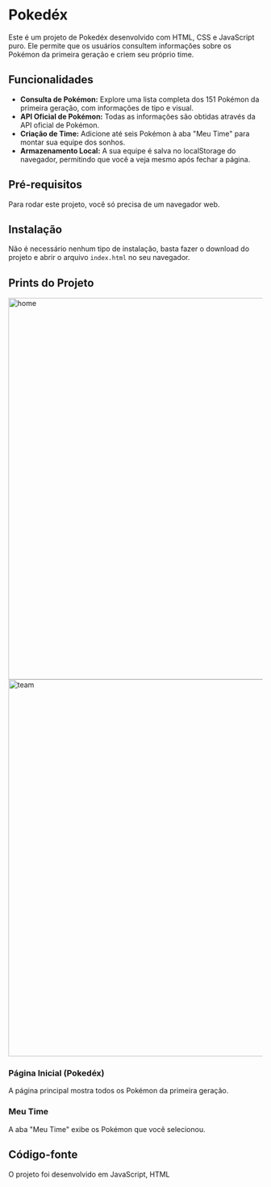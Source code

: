 # Pokedéx

Este é um projeto de Pokedéx desenvolvido com HTML, CSS e JavaScript puro. Ele permite que os usuários consultem informações sobre os Pokémon da primeira geração e criem seu próprio time.

## Funcionalidades

- **Consulta de Pokémon:** Explore uma lista completa dos 151 Pokémon da primeira geração, com informações de tipo e visual.
- **API Oficial de Pokémon:** Todas as informações são obtidas através da API oficial de Pokémon.
- **Criação de Time:** Adicione até seis Pokémon à aba "Meu Time" para montar sua equipe dos sonhos.
- **Armazenamento Local:** A sua equipe é salva no localStorage do navegador, permitindo que você a veja mesmo após fechar a página.

## Pré-requisitos

Para rodar este projeto, você só precisa de um navegador web.

## Instalação

Não é necessário nenhum tipo de instalação, basta fazer o download do projeto e abrir o arquivo `index.html` no seu navegador.

## Prints do Projeto

<img width="1421" height="756" alt="home" src="https://github.com/user-attachments/assets/3106deb6-161c-4407-9ae6-13b454336afc" />

<img width="1429" height="747" alt="team" src="https://github.com/user-attachments/assets/f9672528-7f56-4a81-822d-024c8c6b1b75" />

### Página Inicial (Pokedéx)
A página principal mostra todos os Pokémon da primeira geração.

### Meu Time
A aba "Meu Time" exibe os Pokémon que você selecionou.

## Código-fonte

O projeto foi desenvolvido em JavaScript, HTML
